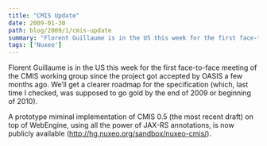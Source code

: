 ```yaml
---
title: "CMIS Update"
date: 2009-01-30
path: blog/2009/1/cmis-update
summary: "Florent Guillaume is in the US this week for the first face-to-face meeting of the CMIS working group since the project got accepted by OASIS a few months ago."
tags: ['Nuxeo']
---
```


Florent Guillaume is in the US this week for the first face-to-face meeting of the CMIS working group since the project got accepted by OASIS a few months ago. We&#8217;ll get a clearer roadmap for the specification (which, last time I checked, was supposed to go gold by the end of 2009 or beginning of 2010).

A prototype miminal implementation of CMIS 0.5 (the most recent draft) on top of WebEngine, using all the power of JAX-RS annotations, is now publicly available (<a href="http://hg.nuxeo.org/sandbox/nuxeo-cmis/">http://hg.nuxeo.org/sandbox/nuxeo-cmis/</a>).

